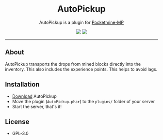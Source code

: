 <h1 align="center">AutoPickup</h1>

<p align="center">
  AutoPickup is a plugin for <a href="https://github.com/pmmp/PocketMine-MP">Pocketmine-MP</a>
</p>

<p align="center">
  <a href="https://poggit.pmmp.io/p/AutoPickup"><img src="https://poggit.pmmp.io/shield.state/AutoPickup"></a> 
  <a href="https://poggit.pmmp.io/p/AutoPickup"><img src="https://poggit.pmmp.io/shield.dl/AutoPickup"></a>
</p>

---

## About
AutoPickup transports the drops from mined blocks directly into the inventory.
This also includes the experience points. This helps to avoid lags.

## Installation
- [Download](https://poggit.pmmp.io/p/AutoPickup) AutoPickup
- Move the plugin (`AutoPickup.phar`) to the `plugins/` folder of your server
- Start the server, that's it!

## License
- GPL-3.0
